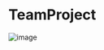 # TeamProject

![image](https://user-images.githubusercontent.com/114595102/229290904-9ad0922e-9408-4e48-93ad-7d943b5c069b.png)
